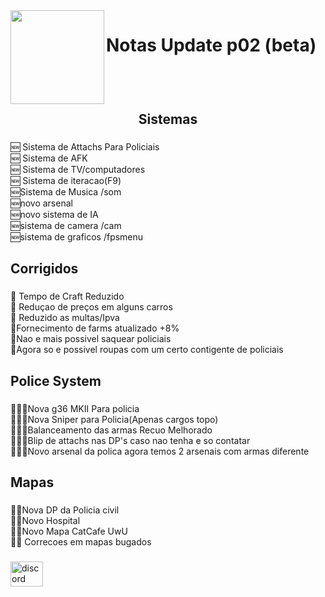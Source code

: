 <img align="left" height="150" src="https://media.discordapp.net/attachments/1128720593458565222/1204951826529648640/logo.png?ex=65d699d6&is=65c424d6&hm=4f9cd70d989954edb629bae0c3923cd34f92e7ac7501aa97c96b222f58e5f6b2&=&format=webp&quality=lossless&width=468&height=468"  />

###

<h1 align="left">Notas Update p02 (beta)</h1>

###

<h2 align="center">ㅤ</h2>

###

<h2 align="center">Sistemas</h2>

###

<p align="left">🆕 Sistema de Attachs Para Policiais<br>🆕 Sistema de AFK<br>🆕 Sistema de TV/computadores<br>🆕 Sistema de iteracao(F9)<br>🆕Sistema de Musica /som<br>🆕novo arsenal<br>🆕novo sistema de IA<br>🆕sistema de camera /cam<br>🆕sistema de graficos /fpsmenu</p>

###

<h2 align="left">Corrigidos</h2>

###

<p align="left">📌 Tempo de Craft Reduzido<br>📌 Reduçao de preços em alguns carros<br>📌 Reduzido as multas/Ipva<br>📌Fornecimento de farms atualizado +8%<br>📌Nao e mais possivel saquear policiais<br>📌Agora so e possivel roupas com um certo contigente de policiais</p>

###

<h2 align="left">Police System</h2>

###

<p align="left">👮🏾‍♂️Nova g36 MKII Para policia<br>👮🏾‍♂️Nova Sniper para Policia(Apenas cargos topo)<br>👮🏾‍♂️Balanceamento das armas Recuo Melhorado<br>👮🏾‍♂️Blip de attachs nas DP's caso nao tenha e so contatar<br>👮🏾‍♂️Novo arsenal da polica agora temos 2 arsenais com armas diferente</p>

###

<h2 align="left">Mapas</h2>

###

<p align="left">👷🏾Nova DP da Policia civil<br>👷🏾Novo Hospital<br>👷🏾Novo Mapa CatCafe UwU<br>👷🏾 Correcoes em mapas bugados</p>

###

<div align="left">
  <a href="https://discord.gg/7NRjZXHh" target="_blank">
    <img src="https://raw.githubusercontent.com/maurodesouza/profile-readme-generator/master/src/assets/icons/social/discord/default.svg" width="52" height="40" alt="discord logo"  />
  </a>
</div>

###
